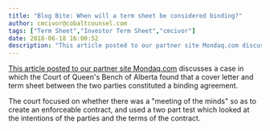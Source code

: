 ```yaml
---
title: "Blog Bite: When will a term sheet be considered binding?"
author: cmcivor@cobaltcounsel.com
tags: ["Term Sheet","Investor Term Sheet","cmcivor"]
date: 2018-06-18 16:00:52
description: "This article posted to our partner site Mondaq.com discusses a case in which the Court of Queen's Bench of Alberta found that a cover letter and term sheet between the two parties constituted a bind..."
---
```


[This article posted to our partner site Mondaq.com](http://www.mondaq.com/canada/x/54018/trials+appeals+compensation/Put+Skin+In+The+Game+Klemke+Mining+Corporation+v+Shell+Canada+Limited+Blair+McGeough) discusses a case in which the Court of Queen's Bench of Alberta found that a cover letter and term sheet between the two parties constituted a binding agreement.

The court focused on whether there was a "meeting of the minds" so as to create an enforceable contract, and used a two part test which looked at the intentions of the parties and the terms of the contract.
